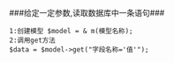 ###给定一定参数,读取数据库中一条语句###
```
1:创建模型 $model = & m(模型名称);
2:调用get方法
$data = $model->get("字段名称='值'");
```